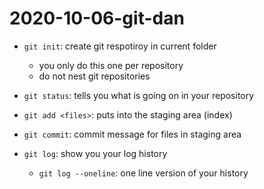 # 2020-10-06-git-dan

- `git init`: create git respotiroy in current folder
    - you only do this one per repository
    - do not nest git repositories
- `git status`: tells you what is going on in your repository
- `git add <files>`: puts <files> into the staging area (index)
- `git commit`: commit message for files in staging area

- `git log`: show you your log history
    - `git log --oneline`: one line version of your history

